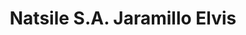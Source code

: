 ---
title: "Natsile S.A. Jaramillo Elvis"
url: /guayaquil/natsile-s-a-jaramillo-elvis/
shop: Lebensmittel
---